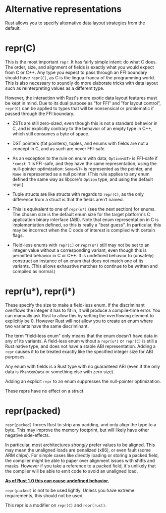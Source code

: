 # Alternative representations

Rust allows you to specify alternative data layout strategies from the default.




# repr(C)

This is the most important `repr`. It has fairly simple intent: do what C does.
The order, size, and alignment of fields is exactly what you would expect from C
or C++. Any type you expect to pass through an FFI boundary should have
`repr(C)`, as C is the lingua-franca of the programming world. This is also
necessary to soundly do more elaborate tricks with data layout such as
reinterpreting values as a different type.

However, the interaction with Rust's more exotic data layout features must be
kept in mind. Due to its dual purpose as "for FFI" and "for layout control",
`repr(C)` can be applied to types that will be nonsensical or problematic if
passed through the FFI boundary.

* ZSTs are still zero-sized, even though this is not a standard behavior in
C, and is explicitly contrary to the behavior of an empty type in C++, which
still consumes a byte of space.

* DST pointers (fat pointers), tuples, and enums with fields are not a concept
  in C, and as such are never FFI-safe.

* As an exception to the rule on enum with data, `Option<&T>` is
  FFI-safe if `*const T` is FFI-safe, and they have the same
  representation, using the null-pointer optimization: `Some<&T>` is
  represented as the pointer, and `None` is represented as a null
  pointer.  (This rule applies to any enum defined the same way as
  libcore's `Option` type, and using the default repr.)

* Tuple structs are like structs with regards to `repr(C)`, as the only
  difference from a struct is that the fields aren’t named.

* This is equivalent to one of `repr(u*)` (see the next section) for enums. The
chosen size is the default enum size for the target platform's C application
binary interface (ABI). Note that enum representation in C is implementation
defined, so this is really a "best guess". In particular, this may be incorrect
when the C code of interest is compiled with certain flags.

* Field-less enums with `repr(C)` or `repr(u*)` still may not be set to an
integer value without a corresponding variant, even though this is
permitted behavior in C or C++. It is undefined behavior to (unsafely)
construct an instance of an enum that does not match one of its
variants. (This allows exhaustive matches to continue to be written and
compiled as normal.)



# repr(u*), repr(i*)

These specify the size to make a field-less enum. If the discriminant overflows
the integer it has to fit in, it will produce a compile-time error. You can
manually ask Rust to allow this by setting the overflowing element to explicitly
be 0. However Rust will not allow you to create an enum where two variants have
the same discriminant.

The term "field-less enum" only means that the enum doesn't have data in any
of its variants. A field-less enum without a `repr(u*)` or `repr(C)` is
still a Rust native type, and does not have a stable ABI representation.
Adding a `repr` causes it to be treated exactly like the specified
integer size for ABI purposes.

Any enum with fields is a Rust type with no guaranteed ABI (even if the
only data is `PhantomData` or something else with zero size).

Adding an explicit `repr` to an enum suppresses the null-pointer
optimization.

These reprs have no effect on a struct.




# repr(packed)

`repr(packed)` forces Rust to strip any padding, and only align the type to a
byte. This may improve the memory footprint, but will likely have other negative
side-effects.

In particular, most architectures *strongly* prefer values to be aligned. This
may mean the unaligned loads are penalized (x86), or even fault (some ARM
chips). For simple cases like directly loading or storing a packed field, the
compiler might be able to paper over alignment issues with shifts and masks.
However if you take a reference to a packed field, it's unlikely that the
compiler will be able to emit code to avoid an unaligned load.

**[As of Rust 1.0 this can cause undefined behavior.][ub loads]**

`repr(packed)` is not to be used lightly. Unless you have extreme requirements,
this should not be used.

This repr is a modifier on `repr(C)` and `repr(rust)`.

[drop flags]: drop-flags.html
[ub loads]: https://github.com/rust-lang/rust/issues/27060
